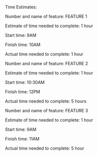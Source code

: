 
Time Estimates:

Number and name of feature: FEATURE 1

Estimate of time needed to complete: 1 hour

Start time: 9AM

Finish time: 10AM

Actual time needed to complete: 1 hour



Number and name of feature: FEATURE 2

Estimate of time needed to complete: 1 hour

Start time: 10:30AM

Finish time: 12PM

Actual time needed to complete: 5 hours


Number and name of feature: FEATURE 3

Estimate of time needed to complete: 1 hour

Start time: 9AM

Finish time: 11AM

Actual time needed to complete: 5 hour